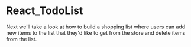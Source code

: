 # React_TodoList
Next we'll take a look at how to build a shopping list where users can add new items to the list that they'd like to get from the store and delete items from the list.
